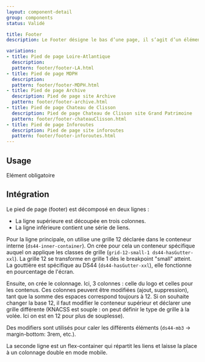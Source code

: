 ```yaml
---
layout: component-detail
group: components
status: Validé

title: Footer
description: Le Footer désigne le bas d’une page, il s’agit d’un élément qui doit être étudié attentivement car le bas d’une page doit pouvoir permettre au visiteur de retrouver toutes les informations principales afin qu’il n’ait pas besoin de remonter sur la page.

variations:
- title: Pied de page Loire-Atlantique
  description:
  pattern: footer/footer-LA.html
- title: Pied de page MDPH
  description:
  pattern: footer/footer-MDPH.html
- title: Pied de page Archive
  description: Pied de page site Archive
  pattern: footer/footer-archive.html
- title: Pied de page Chateau de Clisson
  description: Pied de page Chateau de Clisson site Grand Patrimoine
  pattern: footer/footer-chateauClisson.html
- title: Pied de page Inforoutes
  description: Pied de page site inforoutes
  pattern: footer/footer-inforoutes.html
---
```


## Usage

Elément obligatoire

## Intégration

Le pied de page (footer) est décomposé en deux lignes :
- La ligne supérieure est découpée en trois colonnes.
- La ligne inférieure contient une série de liens.

Pour la ligne principale, on utilise une grille 12 déclarée dans le conteneur interne (`ds44-inner-container`).
On crée pour cela un conteneur spécifique auquel on applique les classes de grille (`grid-12-small-1 ds44-hasGutter-xxl`).
La grille 12 se transforme en grille 1 dès le breakpoint "small" atteint.
La gouttière est spécifique au DS44 (`ds44-hasGutter-xxl`), elle fonctionne en pourcentage de l'écran.

Ensuite, on crée le colonnage. Ici, 3 colonnes : celle du logo et celles pour les contenus. Ces colonnes peuvent être modifiées (ajout, suppression), tant que la somme des espaces correspond toujours à 12. Si on souhaite changer la base 12, il faut modifier le conteneur supérieur et déclarer une grille différente (KNACSS est souple : on peut définir le type de grille à la volée. Ici on est en 12 pour plus de souplesse).

Des modifiers sont utilisés pour caler les différents éléments (`ds44-mb3` -> margin-bottom: 3rem, etc.).

La seconde ligne est un flex-container qui répartit les liens et laisse la place à un colonnage double en mode mobile.
